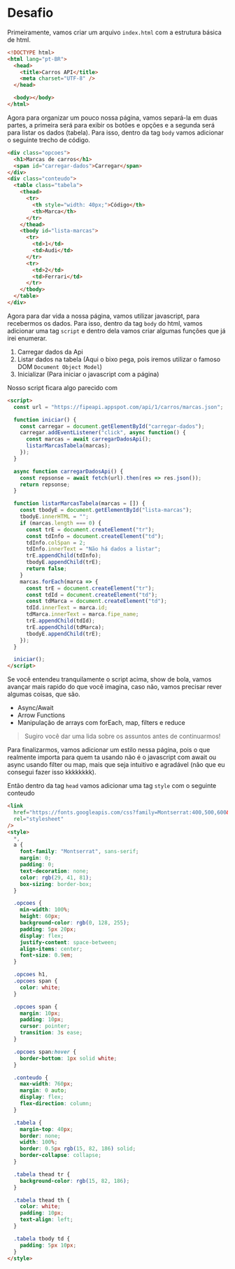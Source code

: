 # Desafio

Primeiramente, vamos criar um arquivo `index.html` com a estrutura básica de html.

```html
<!DOCTYPE html>
<html lang="pt-BR">
  <head>
    <title>Carros API</title>
    <meta charset="UTF-8" />
  </head>

  <body></body>
</html>
```

Agora para organizar um pouco nossa página, vamos separá-la em duas partes, a primeira será para exibir os botões e opções e a segunda será para listar os dados (tabela).
Para isso, dentro da tag `body` vamos adicionar o seguinte trecho de código.

```html
<div class="opcoes">
  <h1>Marcas de carros</h1>
  <span id="carregar-dados">Carregar</span>
</div>
<div class="conteudo">
  <table class="tabela">
    <thead>
      <tr>
        <th style="width: 40px;">Código</th>
        <th>Marca</th>
      </tr>
    </thead>
    <tbody id="lista-marcas">
      <tr>
        <td>1</td>
        <td>Audi</td>
      </tr>
      <tr>
        <td>2</td>
        <td>Ferrari</td>
      </tr>
    </tbody>
  </table>
</div>
```

Agora para dar vida a nossa página, vamos utilizar javascript, para recebermos os dados. Para isso, dentro da tag `body` do html, vamos adicionar uma tag `script` e dentro dela vamos criar algumas funções que já irei enumerar.

1. Carregar dados da Api
1. Listar dados na tabela (Aqui o bixo pega, pois iremos utilizar o famoso DOM `Document Object Model`)
1. Inicializar (Para iniciar o javascript com a página)

Nosso script ficara algo parecido com

```html
<script>
  const url = "https://fipeapi.appspot.com/api/1/carros/marcas.json";

  function iniciar() {
    const carregar = document.getElementById("carregar-dados");
    carregar.addEventListener("click", async function() {
      const marcas = await carregarDadosApi();
      listarMarcasTabela(marcas);
    });
  }

  async function carregarDadosApi() {
    const repsonse = await fetch(url).then(res => res.json());
    return repsonse;
  }

  function listarMarcasTabela(marcas = []) {
    const tbodyE = document.getElementById("lista-marcas");
    tbodyE.innerHTML = "";
    if (marcas.length === 0) {
      const trE = document.createElement("tr");
      const tdInfo = document.createElement("td");
      tdInfo.colSpan = 2;
      tdInfo.innerText = "Não há dados a listar";
      trE.appendChild(tdInfo);
      tbodyE.appendChild(trE);
      return false;
    }
    marcas.forEach(marca => {
      const trE = document.createElement("tr");
      const tdId = document.createElement("td");
      const tdMarca = document.createElement("td");
      tdId.innerText = marca.id;
      tdMarca.innerText = marca.fipe_name;
      trE.appendChild(tdId);
      trE.appendChild(tdMarca);
      tbodyE.appendChild(trE);
    });
  }

  iniciar();
</script>
```

Se você entendeu tranquilamente o script acima, show de bola, vamos avançar mais rapido do que você imagina, caso não, vamos precisar rever algumas coisas, que são.

- Async/Await
- Arrow Functions
- Manipulação de arrays com forEach, map, filters e reduce

> Sugiro você dar uma lida sobre os assuntos antes de continuarmos!

Para finalizarmos, vamos adicionar um estilo nessa página, pois o que realmente importa para quem ta usando não é o javascript com await ou async usando filter ou map, mais que seja intuitivo e agradável (não que eu consegui fazer isso kkkkkkkk).

Então dentro da tag `head` vamos adicionar uma tag `style` com o seguinte conteudo

```html
<link
  href="https://fonts.googleapis.com/css?family=Montserrat:400,500,600&display=swap"
  rel="stylesheet"
/>
<style>
  *,
  a {
    font-family: "Montserrat", sans-serif;
    margin: 0;
    padding: 0;
    text-decoration: none;
    color: rgb(29, 41, 81);
    box-sizing: border-box;
  }

  .opcoes {
    min-width: 100%;
    height: 60px;
    background-color: rgb(0, 128, 255);
    padding: 5px 20px;
    display: flex;
    justify-content: space-between;
    align-items: center;
    font-size: 0.9em;
  }

  .opcoes h1,
  .opcoes span {
    color: white;
  }

  .opcoes span {
    margin: 10px;
    padding: 10px;
    cursor: pointer;
    transition: 3s ease;
  }

  .opcoes span:hover {
    border-bottom: 1px solid white;
  }

  .conteudo {
    max-width: 760px;
    margin: 0 auto;
    display: flex;
    flex-direction: column;
  }

  .tabela {
    margin-top: 40px;
    border: none;
    width: 100%;
    border: 0.5px rgb(15, 82, 186) solid;
    border-collapse: collapse;
  }

  .tabela thead tr {
    background-color: rgb(15, 82, 186);
  }

  .tabela thead th {
    color: white;
    padding: 10px;
    text-align: left;
  }

  .tabela tbody td {
    padding: 5px 10px;
  }
</style>
```
